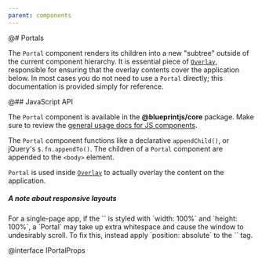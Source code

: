 ```yaml
---
parent: components
---
```


@# Portals

The `Portal` component renders its children into a new "subtree" outside of the current component
hierarchy. It is essential piece of [`Overlay`](#components.overlay), responsible for ensuring that
the overlay contents cover the application below. In most cases you do not need to use a `Portal`
directly; this documentation is provided simply for reference.

@## JavaScript API

The `Portal` component is available in the __@blueprintjs/core__ package. Make sure to review the
[general usage docs for JS components](#components.usage).

The `Portal` component functions like a declarative `appendChild()`, or jQuery's `$.fn.appendTo()`.
The children of a `Portal` component are appended to the `<body>` element.

`Portal` is used inside [`Overlay`](#components.overlay) to actually overlay the content on the
application.

<div class="pt-callout pt-intent-warning pt-icon-warning-sign">
<h5>A note about responsive layouts</h5>
For a single-page app, if the `<body>` is styled with `width: 100%` and `height: 100%`, a `Portal`
may take up extra whitespace and cause the window to undesirably scroll. To fix this, instead
apply `position: absolute` to the `<body>` tag.
</div>

@interface IPortalProps
